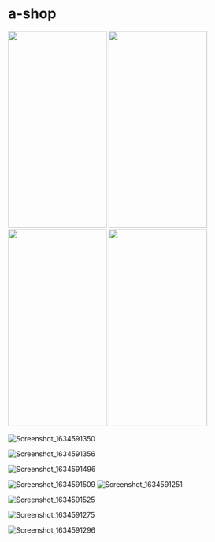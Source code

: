 # a-shop
<div flex-flow: column wrap;>
<img src="https://user-images.githubusercontent.com/35015159/137810198-9950e97d-e81b-4378-a665-a7468b996f79.png" width="200" height="400"/>



<img src="https://user-images.githubusercontent.com/35015159/137810214-436287de-5bd4-4472-bd0c-a0c93e73b61c.png"  width="200" height="400"/>



<img src="https://user-images.githubusercontent.com/35015159/137810233-9e29ded8-2325-4cae-9e90-a1cd88e4be77.png" width="200" height="400"/>



<img src="https://user-images.githubusercontent.com/35015159/137810241-ec2afe3c-f478-46b0-a56c-3007f506ff95.png" width="200" height="400"/>

</div>


![Screenshot_1634591350](https://user-images.githubusercontent.com/35015159/137810270-72daeeca-9846-459a-ae5e-72cfa25ef9f0.png)



![Screenshot_1634591356](https://user-images.githubusercontent.com/35015159/137810287-8d66e013-2c11-4122-9977-5a50cd908132.png)




![Screenshot_1634591496](https://user-images.githubusercontent.com/35015159/137810310-0bd16310-8b31-44f0-bf3f-55aa85911967.png)



![Screenshot_1634591509](https://user-images.githubusercontent.com/35015159/137810325-f5d9979f-1dff-4657-ad55-5c15fa9eed3e.png)
![Screenshot_1634591251](https://user-images.githubusercontent.com/35015159/137810387-90d7b5d6-b169-4319-835f-d8054ac1ef4c.png)


![Screenshot_1634591525](https://user-images.githubusercontent.com/35015159/137810340-aab94915-6f5e-4613-a551-a5305c364761.png)

![Screenshot_1634591275](https://user-images.githubusercontent.com/35015159/137810380-e3313cb6-5abe-486c-bb76-1a1736ff51a0.png)

![Screenshot_1634591296](https://user-images.githubusercontent.com/35015159/137810353-adab8bf4-8dd9-4a0f-9259-47bb72f34ff4.png)










